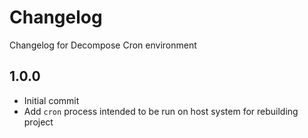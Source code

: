 # Changelog

Changelog for Decompose Cron environment

## 1.0.0

- Initial commit
- Add `cron` process intended to be run on host system for rebuilding project
